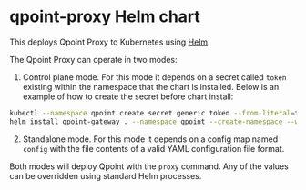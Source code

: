 # qpoint-proxy Helm chart

This deploys Qpoint Proxy to Kubernetes using [Helm](https://helm.sh/).

The Qpoint Proxy can operate in two modes:

1. Control plane mode. For this mode it depends on a secret called `token` existing within the namespace that the chart is installed. Below is an example of how to create the secret before chart install:

```sh
kubectl --namespace qpoint create secret generic token --from-literal=token="<TOKEN>"
helm install qpoint-gateway . --namespace qpoint --create-namespace --wait --timeout 20s
```

2. Standalone mode. For this mode it depends on a config map named `config` with the file contents of a valid YAML configuration file format.

Both modes will deploy Qpoint with the `proxy` command. Any of the values can be overridden using standard Helm processes.
